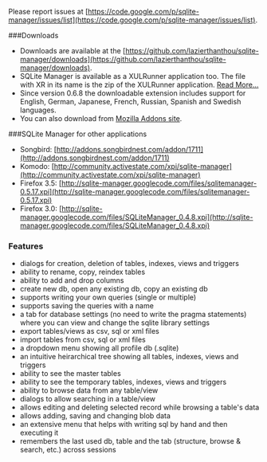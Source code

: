 Please report issues at [https://code.google.com/p/sqlite-manager/issues/list](https://code.google.com/p/sqlite-manager/issues/list).

###Downloads

- Downloads are available at the [https://github.com/lazierthanthou/sqlite-manager/downloads](https://github.com/lazierthanthou/sqlite-manager/downloads).
- SQLite Manager is available as a XULRunner application too. The file with XR in its name is the zip of the XULRunner application. [Read More...](https://code.google.com/p/sqlite-manager/wiki/XulrunnerApplication)
- Since version 0.6.8 the downloadable extension includes support for English, German, Japanese, French, Russian, Spanish and Swedish languages.
- You can also download from [Mozilla Addons site](https://addons.mozilla.org/addon/sqlite-manager).

###SQLite Manager for other applications

- Songbird: [http://addons.songbirdnest.com/addon/1711](http://addons.songbirdnest.com/addon/1711)
- Komodo: [http://community.activestate.com/xpi/sqlite-manager](http://community.activestate.com/xpi/sqlite-manager)
- Firefox 3.5: [http://sqlite-manager.googlecode.com/files/sqlitemanager-0.5.17.xpi](http://sqlite-manager.googlecode.com/files/sqlitemanager-0.5.17.xpi)
- Firefox 3.0: [http://sqlite-manager.googlecode.com/files/SQLiteManager_0.4.8.xpi](http://sqlite-manager.googlecode.com/files/SQLiteManager_0.4.8.xpi)

### Features

- dialogs for creation, deletion of tables, indexes, views and triggers
- ability to rename, copy, reindex tables
- ability to add and drop columns
- create new db, open any existing db, copy an existing db
- supports writing your own queries (single or multiple)
- supports saving the queries with a name
- a tab for database settings (no need to write the pragma statements) where you can view and change the sqlite library settings
- export tables/views as csv, sql or xml files
- import tables from csv, sql or xml files
- a dropdown menu showing all profile db (.sqlite)
- an intuitive heirarchical tree showing all tables, indexes, views and triggers
- ability to see the master tables
- ability to see the temporary tables, indexes, views and triggers
- ability to browse data from any table/view
- dialogs to allow searching in a table/view
- allows editing and deleting selected record while browsing a table's data
- allows adding, saving and changing blob data
- an extensive menu that helps with writing sql by hand and then executing it
- remembers the last used db, table and the tab (structure, browse & search, etc.) across sessions
